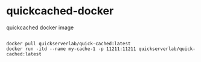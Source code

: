 # quickcached-docker
quickcached docker image


<code>
docker pull quickserverlab/quick-cached:latest
docker run -itd --name my-cache-1 -p 11211:11211 quickserverlab/quick-cached:latest
</code>
